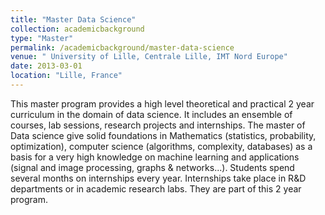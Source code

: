 ```yaml
---
title: "Master Data Science"
collection: academicbackground
type: "Master"
permalink: /academicbackground/master-data-science
venue: " University of Lille, Centrale Lille, IMT Nord Europe"
date: 2013-03-01
location: "Lille, France"
---
```


This master program provides a high level theoretical and practical 2 year curriculum in the domain of data science. It includes an ensemble of courses, lab sessions, research projects and internships.
The master of Data science give solid foundations in Mathematics (statistics, probability, optimization), computer science (algorithms, complexity, databases) as a basis for a very high knowledge on machine learning and applications (signal and image processing, graphs & networks...).
Students spend several months on internships every year. Internships take place in R&D departments or in academic research labs. They are part of this 2 year program.
